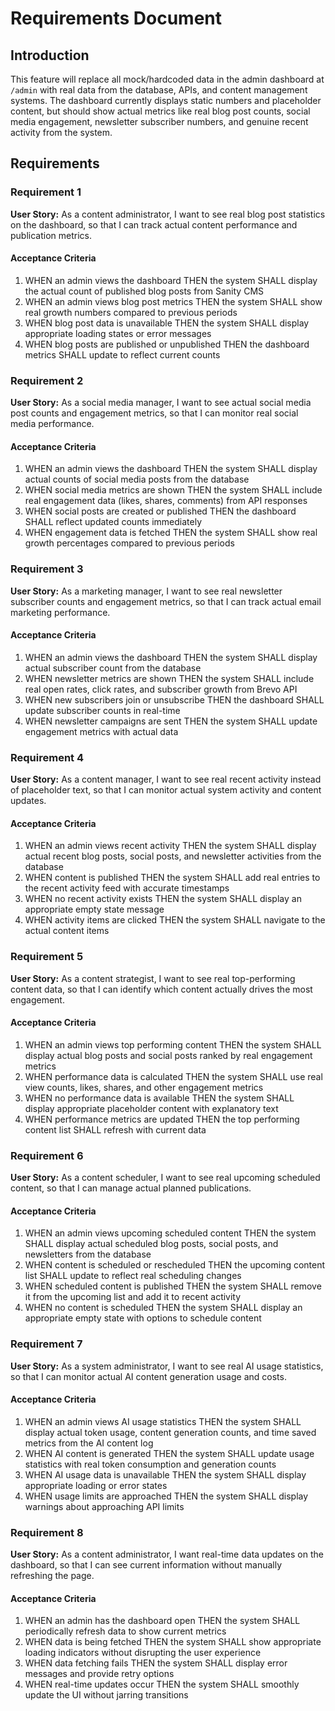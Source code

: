 # Requirements Document

## Introduction

This feature will replace all mock/hardcoded data in the admin dashboard at `/admin` with real data from the database, APIs, and content management systems. The dashboard currently displays static numbers and placeholder content, but should show actual metrics like real blog post counts, social media engagement, newsletter subscriber numbers, and genuine recent activity from the system.

## Requirements

### Requirement 1

**User Story:** As a content administrator, I want to see real blog post statistics on the dashboard, so that I can track actual content performance and publication metrics.

#### Acceptance Criteria

1. WHEN an admin views the dashboard THEN the system SHALL display the actual count of published blog posts from Sanity CMS
2. WHEN an admin views blog post metrics THEN the system SHALL show real growth numbers compared to previous periods
3. WHEN blog post data is unavailable THEN the system SHALL display appropriate loading states or error messages
4. WHEN blog posts are published or unpublished THEN the dashboard metrics SHALL update to reflect current counts

### Requirement 2

**User Story:** As a social media manager, I want to see actual social media post counts and engagement metrics, so that I can monitor real social media performance.

#### Acceptance Criteria

1. WHEN an admin views the dashboard THEN the system SHALL display actual counts of social media posts from the database
2. WHEN social media metrics are shown THEN the system SHALL include real engagement data (likes, shares, comments) from API responses
3. WHEN social posts are created or published THEN the dashboard SHALL reflect updated counts immediately
4. WHEN engagement data is fetched THEN the system SHALL show real growth percentages compared to previous periods

### Requirement 3

**User Story:** As a marketing manager, I want to see real newsletter subscriber counts and engagement metrics, so that I can track actual email marketing performance.

#### Acceptance Criteria

1. WHEN an admin views the dashboard THEN the system SHALL display actual subscriber count from the database
2. WHEN newsletter metrics are shown THEN the system SHALL include real open rates, click rates, and subscriber growth from Brevo API
3. WHEN new subscribers join or unsubscribe THEN the dashboard SHALL update subscriber counts in real-time
4. WHEN newsletter campaigns are sent THEN the system SHALL update engagement metrics with actual data

### Requirement 4

**User Story:** As a content manager, I want to see real recent activity instead of placeholder text, so that I can monitor actual system activity and content updates.

#### Acceptance Criteria

1. WHEN an admin views recent activity THEN the system SHALL display actual recent blog posts, social posts, and newsletter activities from the database
2. WHEN content is published THEN the system SHALL add real entries to the recent activity feed with accurate timestamps
3. WHEN no recent activity exists THEN the system SHALL display an appropriate empty state message
4. WHEN activity items are clicked THEN the system SHALL navigate to the actual content items

### Requirement 5

**User Story:** As a content strategist, I want to see real top-performing content data, so that I can identify which content actually drives the most engagement.

#### Acceptance Criteria

1. WHEN an admin views top performing content THEN the system SHALL display actual blog posts and social posts ranked by real engagement metrics
2. WHEN performance data is calculated THEN the system SHALL use real view counts, likes, shares, and other engagement metrics
3. WHEN no performance data is available THEN the system SHALL display appropriate placeholder content with explanatory text
4. WHEN performance metrics are updated THEN the top performing content list SHALL refresh with current data

### Requirement 6

**User Story:** As a content scheduler, I want to see real upcoming scheduled content, so that I can manage actual planned publications.

#### Acceptance Criteria

1. WHEN an admin views upcoming scheduled content THEN the system SHALL display actual scheduled blog posts, social posts, and newsletters from the database
2. WHEN content is scheduled or rescheduled THEN the upcoming content list SHALL update to reflect real scheduling changes
3. WHEN scheduled content is published THEN the system SHALL remove it from the upcoming list and add it to recent activity
4. WHEN no content is scheduled THEN the system SHALL display an appropriate empty state with options to schedule content

### Requirement 7

**User Story:** As a system administrator, I want to see real AI usage statistics, so that I can monitor actual AI content generation usage and costs.

#### Acceptance Criteria

1. WHEN an admin views AI usage statistics THEN the system SHALL display actual token usage, content generation counts, and time saved metrics from the AI content log
2. WHEN AI content is generated THEN the system SHALL update usage statistics with real token consumption and generation counts
3. WHEN AI usage data is unavailable THEN the system SHALL display appropriate loading or error states
4. WHEN usage limits are approached THEN the system SHALL display warnings about approaching API limits

### Requirement 8

**User Story:** As a content administrator, I want real-time data updates on the dashboard, so that I can see current information without manually refreshing the page.

#### Acceptance Criteria

1. WHEN an admin has the dashboard open THEN the system SHALL periodically refresh data to show current metrics
2. WHEN data is being fetched THEN the system SHALL show appropriate loading indicators without disrupting the user experience
3. WHEN data fetching fails THEN the system SHALL display error messages and provide retry options
4. WHEN real-time updates occur THEN the system SHALL smoothly update the UI without jarring transitions